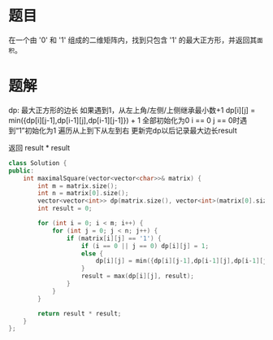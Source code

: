 # 题目
在一个由 '0' 和 '1' 组成的二维矩阵内，找到只包含 '1' 的最大正方形，并返回其`面积`。

# 题解

dp: 最大正方形的边长
如果遇到1，从左上角/左侧/上侧继承最小数+1
dp[i][j] = min({dp[i][j-1],dp[i-1][j],dp[i-1][j-1]}) + 1
全部初始化为0 i == 0 j == 0时遇到“1”初始化为1
遍历从上到下从左到右
更新完dp以后记录最大边长result

返回 result * result
```c++
class Solution {
public:
    int maximalSquare(vector<vector<char>>& matrix) {
        int m = matrix.size();
        int n = matrix[0].size();
        vector<vector<int>> dp(matrix.size(), vector<int>(matrix[0].size(), 0));
        int result = 0;

        for (int i = 0; i < m; i++) {
            for (int j = 0; j < n; j++) {
                if (matrix[i][j] == '1') {
                    if (i == 0 || j == 0) dp[i][j] = 1;
                    else {
                        dp[i][j] = min({dp[i][j-1],dp[i-1][j],dp[i-1][j-1]}) + 1 ;
                    }
                    result = max(dp[i][j], result);
                }
            }
        }

        return result * result;
    }
};

```